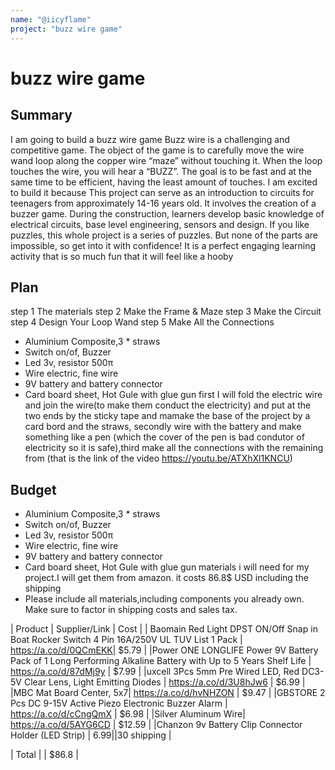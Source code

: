 ```yaml
---
name: "@iicyflame"
project: "buzz wire game"
---
```


# buzz wire game

## Summary

I am going to build a buzz wire game
Buzz wire is a challenging and competitive game. The object of the game is to carefully move the wire wand loop along the copper wire “maze” without touching it.
When the loop touches the wire, you will hear a “BUZZ”. The goal is to be fast and at the same time to be efficient, having the least amount of touches.
I am excited to build it because This project can serve as an introduction to circuits for teenagers from approximately 14-16 years old. 
It involves the creation of a buzzer game. During the construction, learners develop basic knowledge of electrical circuits, base level engineering, sensors and design.
If you like puzzles, this whole project is a series of puzzles. But none of the parts are impossible, so get into it with confidence!
It is a perfect engaging learning activity that is so much fun that it will feel like a hooby
## Plan
step 1 The materials
step 2 Make the Frame & Maze 
step 3 Make the Circuit 
step 4 Design Your Loop Wand
step 5 Make All the Connections  
- Aluminium Composite,3 * straws
- Switch on/of, Buzzer
- Led 3v, resistor 500π
- Wire electric, fine wire
- 9V battery and battery connector
- Card board sheet, Hot Gule with glue gun 
first I will fold the electric wire and join the wire(to make them conduct the electricity)  and put at the two ends by the sticky tape and 
mamake the base of the project by a card bord and the straws, secondly wire with the battery and make something like a pen (which the cover of the pen is bad condutor
of electricity so it is safe),third make all the connections with the remaining from (that is the link of the video https://youtu.be/ATXhXl1KNCU)
## Budget
- Aluminium Composite,3 * straws
- Switch on/of, Buzzer
- Led 3v, resistor 500π
- Wire electric, fine wire
- 9V battery and battery connector
- Card board sheet, Hot Gule with glue gun materials i will need for my project.I will get them from amazon. it costs 86.8$ USD including the shipping
-  Please include all materials,including components you already own. Make sure to factor in shipping costs and sales tax.

| Product         | Supplier/Link                         | Cost   |
| Baomain Red Light DPST ON/Off Snap in Boat Rocker Switch 4 Pin 16A/250V UL TUV List 1 Pack | https://a.co/d/0QCmEKK| $5.79 |
|Power ONE LONGLIFE Power 9V Battery Pack of 1 Long Performing Alkaline Battery with Up to 5 Years Shelf Life  | https://a.co/d/87dMj9y | $7.99 |
|uxcell 3Pcs 5mm Pre Wired LED, Red DC3-5V Clear Lens, Light Emitting Diodes | https://a.co/d/3U8hJw6 | $6.99 |
|MBC Mat Board Center, 5x7| https://a.co/d/hvNHZON | $9.47 |
|GBSTORE 2 Pcs DC 9-15V Active Piezo Electronic Buzzer Alarm | https://a.co/d/cCngQmX | $6.98 |
|Silver Aluminum Wire| https://a.co/d/5AYG6CD | $12.59 |
|Chanzon 9v Battery Clip Connector Holder (LED Strip) | $6.99 |
|                                                 30$ shipping                                        |











| Total           |                                       | $86.8 |

